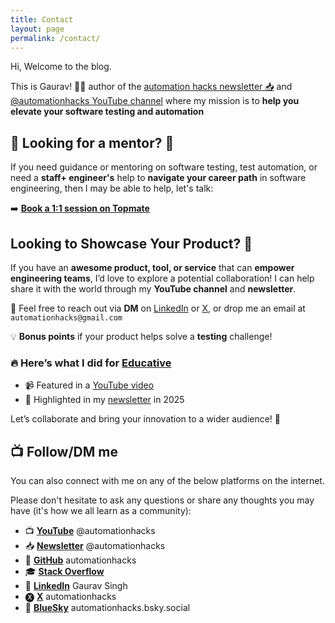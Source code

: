 ```yaml
---
title: Contact
layout: page
permalink: /contact/
---
```


Hi, Welcome to the blog.

This is Gaurav! 👋🏼 author of the [automation hacks newsletter 📥](https://newsletter.automationhacks.io/) and [@automationhacks YouTube channel](https://www.youtube.com/@automationhacks) where my mission is to **help you elevate your software testing and automation**

## 🚀 Looking for a mentor? 🚀

If you need guidance or mentoring on software testing, test automation, or need a **staff+ engineer's** help to **navigate your career path** in software engineering, then I may be able to help, let's talk:

➡️ [**Book a 1:1 session on Topmate**](https://topmate.io/automationhacks/)

## Looking to Showcase Your Product? 🚀  

If you have an **awesome product, tool, or service** that can **empower engineering teams**, I’d love to explore a potential collaboration! I can help share it with the world through my **YouTube channel** and **newsletter**.  

📩 Feel free to reach out via **DM** on [LinkedIn](https://www.linkedin.com/in/automationhacks/) or [X](https://x.com/automationhacks), or drop me an email at `automationhacks@gmail.com`

💡 **Bonus points** if your product helps solve a **testing** challenge!  

### 🔥 Here’s what I did for [Educative](https://www.educative.io/?aff=x4QL)  

- 📹 Featured in a [YouTube video](https://youtu.be/CVJKmI2GukA?t=474)  
- 📰 Highlighted in my [newsletter](https://newsletter.automationhacks.io/p/how-to-run-llms-locally-with-ollama) in 2025  

Let’s collaborate and bring your innovation to a wider audience! 🚀  

## 📺 Follow/DM me

You can also connect with me on any of the below platforms on the internet.

Please don't hesitate to ask any questions or share any thoughts you may have (it's how we all learn as a community):

- 📺 [**YouTube**](https://newsletter.automationhacks.io/) @automationhacks
- 📥 [**Newsletter**](https://newsletter.automationhacks.io/) @automationhacks
- 🥷 [**GitHub**](https://github.com/automationhacks) automationhacks
- 🎓 [**Stack Overflow**](https://stackoverflow.com/users/5336432/gaurav-singh)  
- 🔗 [**LinkedIn**](https://www.linkedin.com/in/automationhacks/) Gaurav Singh  
- 🅧 [**X**](https://x.com/automationhacks) automationhacks
- 🦋 [**BlueSky**](https://bsky.app/profile/automationhacks.bsky.social) automationhacks.bsky.social
